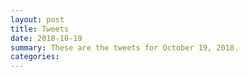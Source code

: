 ```yaml
---
layout: post
title: Tweets
date: 2018-10-19
summary: These are the tweets for October 19, 2018.
categories:
---
```


